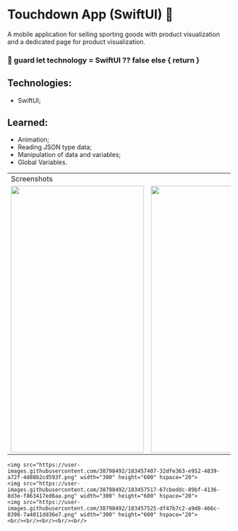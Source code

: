 # Touchdown App (SwiftUI) 🏈

  A mobile application for selling sporting goods with product visualization and a dedicated page for product visualization.
  
  ### 🔧 guard let technology = SwiftUI ?? false else { return }
  
  ## Technologies:
   - SwiftUI;
   
  ## Learned:
  - Animation;
  - Reading JSON type data;
  - Manipulation of data and variables;
  - Global Variables.
  
  <table>
    <tr>
       <td colspan="3">Screenshots</td>
    </tr>
    <tr>
      <td><img src="https://user-images.githubusercontent.com/38798492/183457407-32dfe363-e952-4839-a72f-4d88b2cd593f.png" width="300" height="600"></td>
      <td><img src="https://user-images.githubusercontent.com/38798492/183457517-67cbeddc-89bf-4136-8d3e-f863417ed6aa.png" width="300" height="600"></td>
      <td><img src="https://user-images.githubusercontent.com/38798492/183457525-df47b7c2-a9d8-466c-8398-7a4011dd36e7.png" width="300" height="600"></td>
    </tr>
 </table>

    <img src="https://user-images.githubusercontent.com/38798492/183457407-32dfe363-e952-4839-a72f-4d88b2cd593f.png" width="300" height="600" hspace="20">
    <img src="https://user-images.githubusercontent.com/38798492/183457517-67cbeddc-89bf-4136-8d3e-f863417ed6aa.png" width="300" height="600" hspace="20">
    <img src="https://user-images.githubusercontent.com/38798492/183457525-df47b7c2-a9d8-466c-8398-7a4011dd36e7.png" width="300" height="600" hspace="20">
    <br/><br/><br/><br/><br/>
